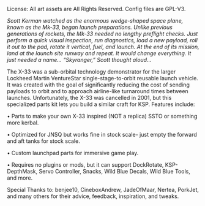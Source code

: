 License: All art assets are All Rights Reserved. Config files are GPL-V3.

*Scott Kerman watched as the enormous wedge-shaped space plane, known as the Mk-33, began launch preparations. Unlike previous generations of rockets, the Mk-33 needed no lengthy preflight checks. Just perform a quick visual inspection, run diagnostics, load a new payload, roll it out to the pad, rotate it vertical, fuel, and launch. At the end of its mission, land at the launch site runway and repeat. It would change everything. It just needed a name… “Skyranger,” Scott thought aloud…*

The X-33 was a sub-orbital technology demonstrator for the larger Lockheed Martin VentureStar single-stage-to-orbit reusable launch vehicle. It was created with the goal of significantly reducing the cost of sending payloads to orbit and to approach airline-like turnaround times between launches. Unfortunately, the X-33 was cancelled in 2001, but this specialized parts kit lets you build a similar craft for KSP. Features include:

•	Parts to make your own X-33 inspired (NOT a replica) SSTO or something more kerbal.

•	Optimized for JNSQ but works fine in stock scale- just empty the forward and aft tanks for stock scale.

•	Custom launchpad parts for immersive game play.

•	Requires no plugins or mods, but it can support DockRotate, KSP-DepthMask, Servo Controller, Snacks, Wild Blue Decals, Wild Blue Tools, and more.

Special Thanks to: benjee10, CineboxAndrew, JadeOfMaar, Nertea, PorkJet, and many others for their advice, feedback, inspiration, and tweaks.

